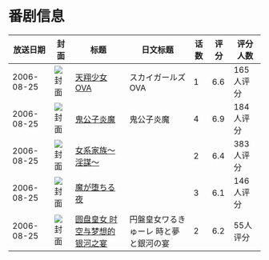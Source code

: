 # 番剧信息

|放送日期|封面|标题|日文标题|话数|评分|评分人数|
|---|---|---|---|---|---|---|
|2006-08-25|![封面](https://lain.bgm.tv/pic/cover/c/f8/e5/2171_Ma4D4.jpg)|[天翔少女 OVA](https://bangumi.tv/subject/2171)|スカイガールズ OVA|1|6.6|165人评分|
|2006-08-25|![封面](https://lain.bgm.tv/pic/cover/c/e2/a7/7654_EKNLt.jpg)|[鬼公子炎魔](https://bangumi.tv/subject/7654)|鬼公子炎魔|4|6.9|184人评分|
|2006-08-25|![封面](https://bangumi.tv/img/no_icon_subject.png)|[女系家族～淫謀～](https://bangumi.tv/subject/64510)||2|6.4|383人评分|
|2006-08-25|![封面](https://bangumi.tv/img/no_icon_subject.png)|[魔が堕ちる夜](https://bangumi.tv/subject/70428)||3|6.1|146人评分|
|2006-08-25|![封面](https://lain.bgm.tv/pic/cover/c/a2/ac/73259_5tUMX.jpg)|[圆盘皇女 时空与梦想的银河之宴](https://bangumi.tv/subject/73259)|円盤皇女ワるきゅーレ 時と夢と銀河の宴|2|6.2|55人评分|
